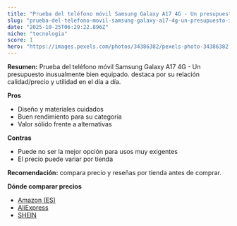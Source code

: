 ```yaml
---
title: "Prueba del teléfono móvil Samsung Galaxy A17 4G - Un presupuesto inusualmente bien equipado."
slug: "prueba-del-telefono-movil-samsung-galaxy-a17-4g-un-presupuesto-inusualmente-bien"
date: "2025-10-25T06:29:22.896Z"
niche: "tecnologia"
score: 1
hero: "https://images.pexels.com/photos/34386382/pexels-photo-34386382.jpeg?auto=compress&cs=tinysrgb&fit=crop&h=627&w=1200&auto=compress&cs=tinysrgb&w=1200&h=675&fit=crop"
---
```


**Resumen:** Prueba del teléfono móvil Samsung Galaxy A17 4G - Un presupuesto inusualmente bien equipado. destaca por su relación calidad/precio y utilidad en el día a día.

**Pros**
- Diseño y materiales cuidados
- Buen rendimiento para su categoría
- Valor sólido frente a alternativas

**Contras**
- Puede no ser la mejor opción para usos muy exigentes
- El precio puede variar por tienda

**Recomendación:** compara precio y reseñas por tienda antes de comprar.

**Dónde comparar precios**
- [Amazon (ES)](https://www.amazon.es/s?k=Prueba%20del%20tel%C3%A9fono%20m%C3%B3vil%20Samsung%20Galaxy%20A17%204G%20-%20Un%20presupuesto%20inusualmente%20bien%20equipado.&tag=teknovashop25-21)
- [AliExpress](https://www.aliexpress.com/wholesale?SearchText=Prueba%20del%20tel%C3%A9fono%20m%C3%B3vil%20Samsung%20Galaxy%20A17%204G%20-%20Un%20presupuesto%20inusualmente%20bien%20equipado.)
- [SHEIN](https://www.shein.com/pdsearch/Prueba%20del%20tel%C3%A9fono%20m%C3%B3vil%20Samsung%20Galaxy%20A17%204G%20-%20Un%20presupuesto%20inusualmente%20bien%20equipado.)